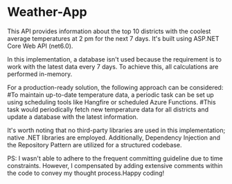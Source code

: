 # Weather-App
This API provides information about the top 10 districts with the coolest average temperatures at 2 pm for the next 7 days. It's built using ASP.NET Core Web API (net6.0).

In this implementation, a database isn't used because the requirement is to work with the latest data every 7 days. To achieve this, all calculations are performed in-memory.

For a production-ready solution, the following approach can be considered:
#To maintain up-to-date temperature data, a periodic task can be set up using scheduling tools like Hangfire or scheduled Azure Functions.
#This task would periodically fetch new temperature data for all districts and update a database with the latest information.

It's worth noting that no third-party libraries are used in this implementation; native .NET libraries are employed. Additionally, Dependency Injection and the Repository Pattern are utilized for a structured codebase.

PS: I wasn't able to adhere to the frequent committing guideline due to time constraints. However, I compensated by adding extensive comments within the code to convey my thought process.Happy coding!
